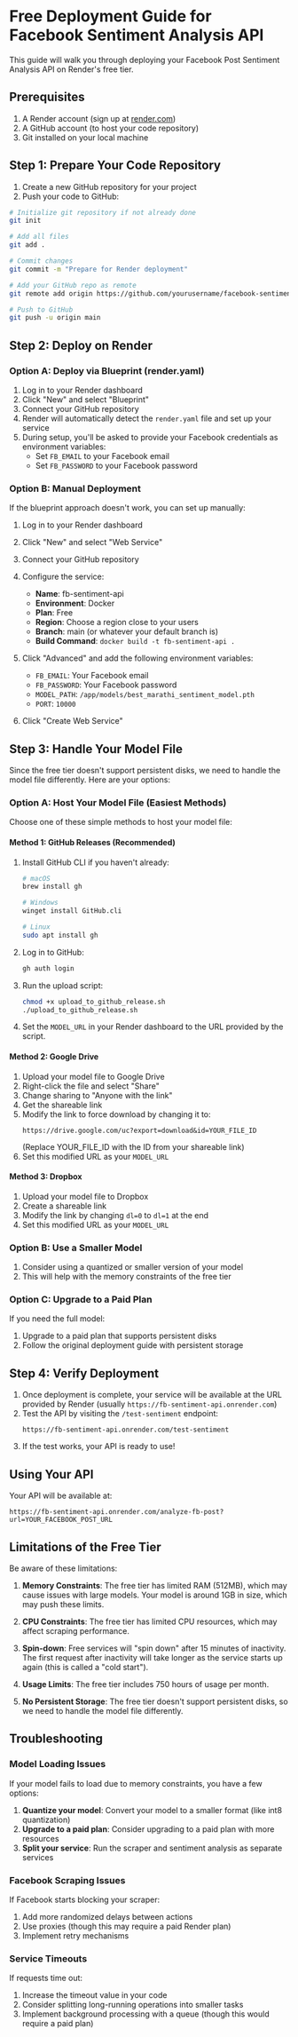 # Free Deployment Guide for Facebook Sentiment Analysis API

This guide will walk you through deploying your Facebook Post Sentiment Analysis API on Render's free tier.

## Prerequisites

1. A Render account (sign up at [render.com](https://render.com))
2. A GitHub account (to host your code repository)
3. Git installed on your local machine

## Step 1: Prepare Your Code Repository

1. Create a new GitHub repository for your project
2. Push your code to GitHub:

```bash
# Initialize git repository if not already done
git init

# Add all files
git add .

# Commit changes
git commit -m "Prepare for Render deployment"

# Add your GitHub repo as remote
git remote add origin https://github.com/yourusername/facebook-sentiment-api.git

# Push to GitHub
git push -u origin main
```

## Step 2: Deploy on Render

### Option A: Deploy via Blueprint (render.yaml)

1. Log in to your Render dashboard
2. Click "New" and select "Blueprint"
3. Connect your GitHub repository
4. Render will automatically detect the `render.yaml` file and set up your service
5. During setup, you'll be asked to provide your Facebook credentials as environment variables:
   - Set `FB_EMAIL` to your Facebook email
   - Set `FB_PASSWORD` to your Facebook password

### Option B: Manual Deployment

If the blueprint approach doesn't work, you can set up manually:

1. Log in to your Render dashboard
2. Click "New" and select "Web Service"
3. Connect your GitHub repository
4. Configure the service:
   - **Name**: fb-sentiment-api
   - **Environment**: Docker
   - **Plan**: Free
   - **Region**: Choose a region close to your users
   - **Branch**: main (or whatever your default branch is)
   - **Build Command**: `docker build -t fb-sentiment-api .`
5. Click "Advanced" and add the following environment variables:

   - `FB_EMAIL`: Your Facebook email
   - `FB_PASSWORD`: Your Facebook password
   - `MODEL_PATH`: `/app/models/best_marathi_sentiment_model.pth`
   - `PORT`: `10000`

6. Click "Create Web Service"

## Step 3: Handle Your Model File

Since the free tier doesn't support persistent disks, we need to handle the model file differently. Here are your options:

### Option A: Host Your Model File (Easiest Methods)

Choose one of these simple methods to host your model file:

#### Method 1: GitHub Releases (Recommended)

1. Install GitHub CLI if you haven't already:

   ```bash
   # macOS
   brew install gh

   # Windows
   winget install GitHub.cli

   # Linux
   sudo apt install gh
   ```

2. Log in to GitHub:

   ```bash
   gh auth login
   ```

3. Run the upload script:

   ```bash
   chmod +x upload_to_github_release.sh
   ./upload_to_github_release.sh
   ```

4. Set the `MODEL_URL` in your Render dashboard to the URL provided by the script.

#### Method 2: Google Drive

1. Upload your model file to Google Drive
2. Right-click the file and select "Share"
3. Change sharing to "Anyone with the link"
4. Get the shareable link
5. Modify the link to force download by changing it to:
   ```
   https://drive.google.com/uc?export=download&id=YOUR_FILE_ID
   ```
   (Replace YOUR_FILE_ID with the ID from your shareable link)
6. Set this modified URL as your `MODEL_URL`

#### Method 3: Dropbox

1. Upload your model file to Dropbox
2. Create a shareable link
3. Modify the link by changing `dl=0` to `dl=1` at the end
4. Set this modified URL as your `MODEL_URL`

### Option B: Use a Smaller Model

1. Consider using a quantized or smaller version of your model
2. This will help with the memory constraints of the free tier

### Option C: Upgrade to a Paid Plan

If you need the full model:

1. Upgrade to a paid plan that supports persistent disks
2. Follow the original deployment guide with persistent storage

## Step 4: Verify Deployment

1. Once deployment is complete, your service will be available at the URL provided by Render (usually `https://fb-sentiment-api.onrender.com`)
2. Test the API by visiting the `/test-sentiment` endpoint:
   ```
   https://fb-sentiment-api.onrender.com/test-sentiment
   ```
3. If the test works, your API is ready to use!

## Using Your API

Your API will be available at:

```
https://fb-sentiment-api.onrender.com/analyze-fb-post?url=YOUR_FACEBOOK_POST_URL
```

## Limitations of the Free Tier

Be aware of these limitations:

1. **Memory Constraints**: The free tier has limited RAM (512MB), which may cause issues with large models. Your model is around 1GB in size, which may push these limits.

2. **CPU Constraints**: The free tier has limited CPU resources, which may affect scraping performance.

3. **Spin-down**: Free services will "spin down" after 15 minutes of inactivity. The first request after inactivity will take longer as the service starts up again (this is called a "cold start").

4. **Usage Limits**: The free tier includes 750 hours of usage per month.

5. **No Persistent Storage**: The free tier doesn't support persistent disks, so we need to handle the model file differently.

## Troubleshooting

### Model Loading Issues

If your model fails to load due to memory constraints, you have a few options:

1. **Quantize your model**: Convert your model to a smaller format (like int8 quantization)
2. **Upgrade to a paid plan**: Consider upgrading to a paid plan with more resources
3. **Split your service**: Run the scraper and sentiment analysis as separate services

### Facebook Scraping Issues

If Facebook starts blocking your scraper:

1. Add more randomized delays between actions
2. Use proxies (though this may require a paid Render plan)
3. Implement retry mechanisms

### Service Timeouts

If requests time out:

1. Increase the timeout value in your code
2. Consider splitting long-running operations into smaller tasks
3. Implement background processing with a queue (though this would require a paid plan)
